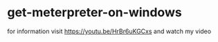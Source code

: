# get-meterpreter-on-windows

for information visit https://youtu.be/HrBr6uKGCxs and watch my video
